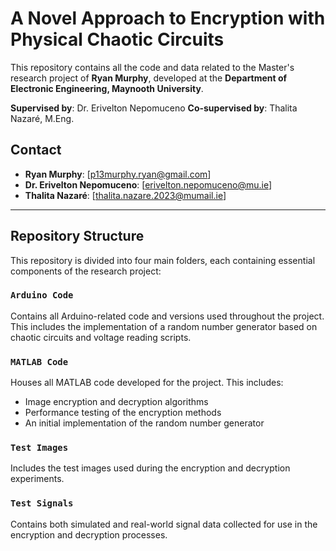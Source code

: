 # A Novel Approach to Encryption with Physical Chaotic Circuits

This repository contains all the code and data related to the Master's research project of **Ryan Murphy**, developed at the **Department of Electronic Engineering, Maynooth University**.

**Supervised by**: Dr. Erivelton Nepomuceno
**Co-supervised by**: Thalita Nazaré, M.Eng.

## Contact

* **Ryan Murphy**: \[p13murphy.ryan@gmail.com]
* **Dr. Erivelton Nepomuceno**: \[erivelton.nepomuceno@mu.ie]
* **Thalita Nazaré**: \[thalita.nazare.2023@mumail.ie]

---

## Repository Structure

This repository is divided into four main folders, each containing essential components of the research project:

### `Arduino Code`

Contains all Arduino-related code and versions used throughout the project. This includes the implementation of a random number generator based on chaotic circuits and voltage reading scripts.

### `MATLAB Code`

Houses all MATLAB code developed for the project. This includes:

* Image encryption and decryption algorithms
* Performance testing of the encryption methods
* An initial implementation of the random number generator

### `Test Images`

Includes the test images used during the encryption and decryption experiments.

### `Test Signals`

Contains both simulated and real-world signal data collected for use in the encryption and decryption processes.

